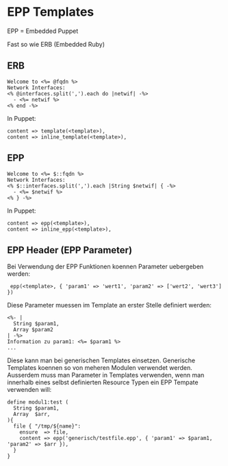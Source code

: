 # EPP Templates

EPP = Embedded Puppet

Fast so wie ERB (Embedded Ruby)

## ERB

    Welcome to <%= @fqdn %>
    Network Interfaces:
    <% @interfaces.split(',').each do |netwif| -%>
      - <%= netwif %>
    <% end -%>

In Puppet:

    content => template(<template>),
    content => inline_template(<template>),

## EPP

    Welcome to <%= $::fqdn %>
    Network Interfaces:
    <% $::interfaces.split(',').each |String $netwif| { -%>
      - <%= $netwif %>
    <% } -%>

In Puppet:

    content => epp(<template>),
    content => inline_epp(<template>),

## EPP Header (EPP Parameter)

Bei Verwendung der EPP Funktionen koennen Parameter uebergeben werden:

     epp(<template>, { 'param1' => 'wert1', 'param2' => ['wert2', 'wert3'] })

Diese Parameter muessen im Template an erster Stelle definiert werden:

    <%- |
      String $param1,
      Array $param2
    | -%>
    Information zu param1: <%= $param1 %>
    ...

Diese kann man bei generischen Templates einsetzen.
Generische Templates koennen so von meheren Modulen verwendet werden.
Ausserdem muss man Parameter in Templates verwenden, wenn man innerhalb eines selbst definierten Resource Typen ein EPP Tempate verwenden will:

    define modul1:test (
      String $param1,
      Array  $arr,
    ){
      file { "/tmp/${name}":
        ensure  => file,
        content => epp('generisch/testfile.epp', { 'param1' => $param1, 'param2' => $arr }),
      }
    }


